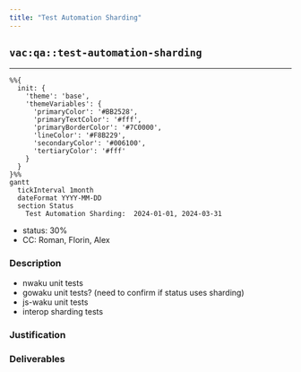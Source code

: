 ```yaml
---
title: "Test Automation Sharding"
---
```

## `vac:qa::test-automation-sharding`
---

```mermaid
%%{ 
  init: { 
    'theme': 'base', 
    'themeVariables': { 
      'primaryColor': '#BB2528', 
      'primaryTextColor': '#fff', 
      'primaryBorderColor': '#7C0000', 
      'lineColor': '#F8B229', 
      'secondaryColor': '#006100', 
      'tertiaryColor': '#fff' 
    } 
  } 
}%%
gantt
  tickInterval 1month
  dateFormat YYYY-MM-DD 
  section Status
    Test Automation Sharding:  2024-01-01, 2024-03-31
```

- status: 30%
- CC: Roman, Florin, Alex

### Description

* nwaku unit tests
* gowaku unit tests? (need to confirm if status uses sharding)
* js-waku unit tests
* interop sharding tests


### Justification


### Deliverables
